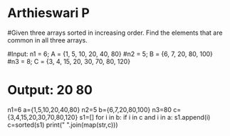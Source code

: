 # Arthieswari P

#Given three arrays sorted in increasing order. Find the elements that are common in all three arrays.

#Input: n1 = 6; A = {1, 5, 10, 20, 40, 80} 
#n2 = 5; B = {6, 7, 20, 80, 100}  
#n3 = 8; C = {3, 4, 15, 20, 30, 70, 80, 120}
# Output: 20 80 
 

n1=6
a={1,5,10,20,40,80}
n2=5
b={6,7,20,80,100}
n3=80
c={3,4,15,20,30,70,80,120}
s1=[]
for i in b:
     if i in c and i in a:
          s1.append(i)
c=sorted(s1)
print(" ".join(map(str,c)))
